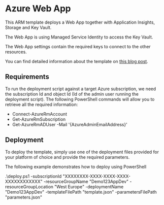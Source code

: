 # Azure Web App

This ARM template deploys a Web App together with Application Insights, Storage and Key Vault.

The Web App is using Managed Service Identity to access the Key Vault.

The Web App settings contain the required keys to connect to the other resources.

You can find detailed information about the template on [this blog post](https://joelfmrodrigues.wordpress.com).

## Requirements

To run the deployment script against a target Azure subscription, we need the subscription Id and object Id (Id of the admin user running the deployment script).
The following PowerShell commands will allow you to retrieve all the required information:

* Connect-AzureRmAccount
* Get-AzureRmSubscription
* Get-AzureRmADUser -Mail '{AzureAdminEmailAddress}'

## Deployment

To deploy the template, simply use one of the deployment files provided for your platform of choice and provide the required parameters.

The following example demonstrates how to deploy using PowerShell

.\deploy.ps1 -subscriptionId "XXXXXXXX-XXXX-XXXX-XXXX-XXXXXXXXXXXX" -resourceGroupName "Demo123AppDev" -resourceGroupLocation "West Europe" -deploymentName "Demo123AppDev" -templateFilePath "template.json" -parametersFilePath "parameters.json"